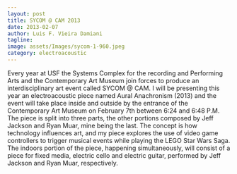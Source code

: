 ```yaml
---
layout: post
title: SYCOM @ CAM 2013
date: 2013-02-07
author: Luis F. Vieira Damiani
tagline:
image: assets/Images/sycom-1-960.jpeg
category: electroacoustic
---
```


Every year at USF the Systems Complex for the recording and Performing Arts and the Contemporary Art Museum join forces to produce an interdisciplinary art event called SYCOM @ CAM. I will be presenting this year an electroacoustic piece named Aural Anachronism (2013) and the event will take place inside and outside by the entrance of the Contemporary Art Museum on February 7th between 6:24 and 6:48 P.M. The piece is split into three parts, the other portions composed by Jeff Jackson and Ryan Muar, mine being the last. The concept is how technology influences art, and my piece explores the use of video game controllers to trigger musical events while playing the LEGO Star Wars Saga. The indoors portion of the piece, happening simultaneously, will consist of a piece for fixed media, electric cello and electric guitar, performed by Jeff Jackson and Ryan Muar, respectively.